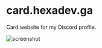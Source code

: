 # card.hexadev.ga
Card website for my Discord profile.

![screenshot](https://hexa.yells.wtf/snap_a1862313-removebg-preview.png)

